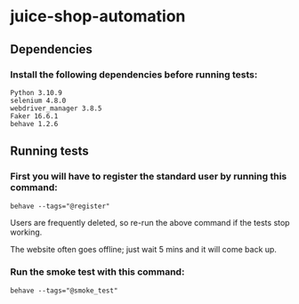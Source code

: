 # juice-shop-automation

## Dependencies

### Install the following dependencies before running tests:

```
Python 3.10.9
selenium 4.8.0
webdriver_manager 3.8.5
Faker 16.6.1
behave 1.2.6
```

## Running tests

### First you will have to register the standard user by running this command:

```
behave --tags="@register"
```

Users are frequently deleted, so re-run the above command if the tests stop working.

The website often goes offline; just wait 5 mins and it will come back up.

### Run the smoke test with this command:

```
behave --tags="@smoke_test"
```